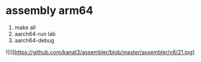 # assembly arm64

1. make all
2. aarch64-run lab
3. aarch64-debug

![I][https://github.com/kanat3/assembler/blob/master/assembler/v8/21.jpg]
